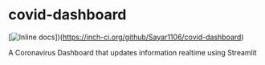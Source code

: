 # covid-dashboard

[![Inline docs](https://inch-ci.org/github/Sayar1106/covid-dashboard.svg?branch=master)])(https://inch-ci.org/github/Sayar1106/covid-dashboard)

A Coronavirus Dashboard that updates information realtime using Streamlit
